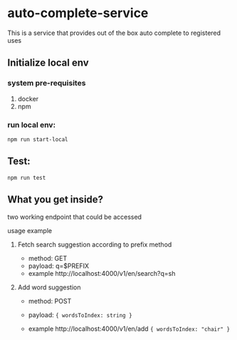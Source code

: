 # auto-complete-service
This is a service that provides out of the box auto complete to registered uses 

## Initialize local env

### system pre-requisites
1. docker 
2. npm 


### run local env: 
``npm run start-local``


## Test: 
``npm run test`` 


## What you get inside? 

two working endpoint that could be accessed

usage example

1. Fetch search suggestion according to prefix method
   * method: GET
   * payload: q=$PREFIX
   * example http://localhost:4000/v1/en/search?q=sh


2. Add word suggestion 
   * method: POST
   * payload: `{ wordsToIndex: string }`
   
   * example http://localhost:4000/v1/en/add
     `{ wordsToIndex: "chair" }`
